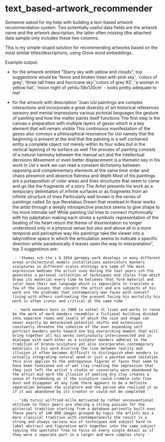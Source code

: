 # text_based-artwork_recommender
Someone asked for my help with building a text-based artwork recommendation system. Two potentially useful data fields are the artwork name and the artwork description, the latter often missing (the attached data sample only includes these two columns. 

This is my simple-stupid solution for recommending artworks based on the most similar titles/descriptions, using Glove word embeddings.

Example output:

- for the artiwork entitled "Starry sky with yellow and clouds", top suggestions would be 'fence and broken trees with pink sky', 'colors of grey', 'three tall trees and hurricane sky','colors of grey #2', 'a woman in yellow hat', 'moon night of yehliu 58x120cm' - looks pretty adequate to me!

- for the artwork with description "Juan Usl paintings are complex interactions and incorporate a great diversity of art historical references sensory and mental impressions various pictorial languages the gesture of painting and how the matter paints itself functions The first step is the canvas s preparation with multiple layers of gesso which is a key element that will remain visible This continuous manifestation of the gesso also conveys a philosophical resonance for Usl namely that the beginning is present at the end that the painting is a self contained entity a complete object not merely within its four sides but in the vertical layering of its surface as well The process of painting consists of a natural harmony between the manual act and the intellectual decisions Movement or even better displacement is a thematic key in his work In Usl s work we can read a constant dichotomy between opposing and complementary elements at the same time order and chaos presence and absence flatness and depth Most of his paintings are a juxtaposition of color areas and lines structures that seem to come and go like the fragments of a story The Artist presents his work as a temporary delimitation of infinite surfaces or as fragments from an infinite structure of lines Particularly well known is the series of paintings called So que Revelabas Dream that revelead In these works the artist through a deeply introspective practice seems to give shape to his more intimate self While painting Usl tries to connect rhythmically with his palpitation making each stroke a symbolic representation of the beating of his heart return the theme of disorientation no longer understood only in a physical sense but also and above all in a more temporal and perceptive way His paintings take the viewer into a labyrinthine space in which the articulation seems to indicate a specific direction while paradoxically it leaves open the way to interpretation", top 3 suggestinos are:

       - 'thomas sch tte s b 1954 germany work develops in many different areas architectural models installations watercolors banners sculptures in different scales etchings are some of the most expressive mediums the artist uses during the last years sch tte generates a personal collection of techniques and styles from which draws its material every time he believes that form material and color have their own language which is impossible to translate a few of the issues that concern the artist and are subjects of his work are the problems that contemporary man faces with oneself living with others confronting the present facing his mortality his work is often ironic and critical at the same time '
       
       - 'mark manders born in 1968 in volkel nl lives and works in ronse be the work of mark manders resembles a fictional building divided into separate rooms and levels of which the size and shape can never exactly be determined potential shifts and extensions constantly threaten the cohesion of the ever expanding self portrait manders works toward one big overarching moment that will bring together all his works continuously interconnected and in dialogue with each other as a sculptor manders adheres to the tradition of bronze sculpture yet also incorporates contemporary materials in his work blurring the line between reality and illusion it often becomes difficult to distinguish when manders is actually integrating natural wood or just a painted wood imitation this also applies to the androgynous figures or faces that seem to have been fashioned out of wet clay creating the impression that they just left the artist s studio or conversely were abandoned by the artist mid work the illusion of peeling dry clay creates a sense of foreboding as if the sculpture could crumble into fine dust and disappear at any time there appears to be a definite separation between the sculpture and the person who realized it as if it was abandoned by its creator or could not be completed '
       
       - 'ida tursic wilfried mille motivated by rather unconventional attitude to their peers are sharing a strong passion for the pictorial tradition starting from a database patiently built over these years of 140 000 images grouped by topic the artists mix a more classical tradition with contemporaneity the result is a strong and always various mix of techniques and subject hard to label abstract and figurative melt together into the same subject leaving the spectator free to focus on every single detail as if they were a separate part in a larger and more complex story '

